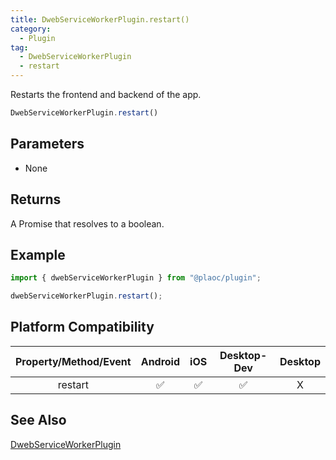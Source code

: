 ```yaml
---
title: DwebServiceWorkerPlugin.restart()
category:
  - Plugin
tag:
  - DwebServiceWorkerPlugin
  - restart  
---
```


Restarts the frontend and backend of the app.

```js
DwebServiceWorkerPlugin.restart()
```

## Parameters

- None

## Returns

A Promise that resolves to a boolean.

## Example

```js
import { dwebServiceWorkerPlugin } from "@plaoc/plugin";

dwebServiceWorkerPlugin.restart();
```

## Platform Compatibility

| Property/Method/Event | Android | iOS | Desktop-Dev | Desktop |
|:---------------------:|:-------:|:---:|:-----------:|:-------:|
| restart               | ✅      | ✅  | ✅          | X       |

## See Also
[DwebServiceWorkerPlugin](../index.md)